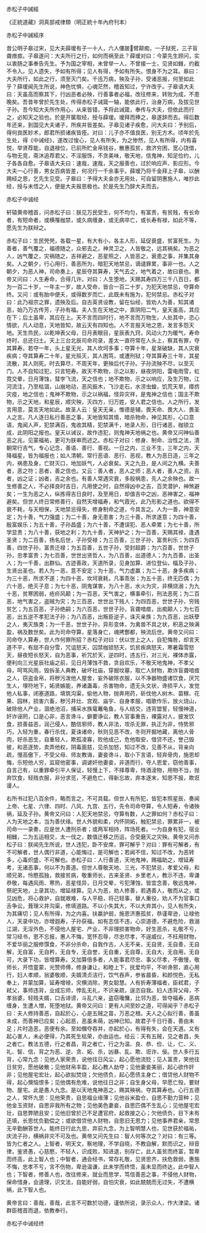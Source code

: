 赤松子中誡經

《正統道藏》洞真部戒律類（明正統十年內府刊本）

赤松子中誡經序

昔公明子皋过宋，见大夫薛瑷有子一十人，六人僂跛𤼣臂颠痴，一子狱死，三子盲聋瘖痖。子皋遂问：大夫所行之行，如何而祸至此？薛瑷对曰：今蒙先生顾问，实以衷肠之事奉告先生。予为国之宰相，未曾举一人，不曾接一士，见贤如雠，约截不令入。见人遗失，予如有所得；见人有得，予如有所失。恨身不为之耳。皋曰：大夫所行，如此之行，须至灭门矣。千迍万病，殃及子孙，受诸恶报，何至如此乎？薛瑷闻先生所说，神色忧惧，心魂茫然，稽首知过，宁许改乎。子皋语大夫曰：天虽高而察其下，行凶恶者必殃，行善事者必福，改往修来，转败为成，不患晚矣。吾昔年曾於先生处，传得赤松子诫箴一轴，能依此行，治身万病，及拔见世子孙。吾今知大夫所作用心，从来皆错，予将此诫箴，奉传与大夫，但依此而行之，必知天之验也。於是开箧取经，授与薛瑷。瑷拜而捧之，皋遂辞而去。得后数年还来，到国见大夫诸子，所疾并皆差矣。子皋见诸子疾愈，问大夫曰：予别后，得何良医妙术，郎君所损诸疾皆痊。对曰：儿子亦不值良医，别无方术。顷年於先生处，得《中诫经》，遂改过悛心，见人有所失，为之惨然，见人有所得，内有喜悦，举贤荐能，自退禄位，已前所贮金帛钱谷，散惠孤贫，救济穷困，宽心饶借，与物无竞，斋沐追荐君父，不淫服饰，不贪美味，敬天地，信鬼神，知足俭约，儿子各各自愈。子皋语大夫曰：速哉，速哉，天之报善也，过於响应声、影应形。今大夫一心行善，男女百病皆差，何况行一千余事乎。薛瑷乃将千金拜上子皋，以酬赐经之恩，乞先生见受。子皋曰：予得大夫金亦无用处，可自留阴惠施人，唯抄此经，授与未悟之人，便是大夫报恩极也。於是先生乃辞大夫而去。

赤松子中诚经

轩辕黄帝稽首，问赤松子曰：朕见万民受生，何不均匀，有富贵，有贫贱，有长命者，有短命者，或横罹枷禁，或久病缠身，或无病卒亡，或长寿有禄，如此不等，愿先生为朕辩之。

赤松子曰：生民焭焭，各载一星，有大有小，各主人形，延促衰盛，贫富死生。为善者，善气覆之，福德随之，众邪去之，神灵卫之，人皆敬之，远其祸矣。为恶之人，凶气覆之，灾祸随之，吉祥避之，恶星照之，人皆恶之，衰患之事，并集其身矣。人之朝夕，行心用行，善恶所为，暗犯天地禁忌，谪谴罪累，事非一也。人之朝夕，为恶人神，司命奏上，星辰夺其算寿，天气去之，地气着之，故曰衰也。黄帝又问曰：人生寿命，合得几许。对曰：人生堕地，天赐其寿四万三千八百日，都为一百二十岁，一年主一岁，故人受命，皆合一百二十岁，为犯天地禁忌，夺算命终。又问：或有胎中便夭，或得数岁而亡，此既未有施为，犯何禁忌。赤松子对曰：此乃祖宗之罪，遗殃及后。自古英贤设教，留在仙经，皆劝人为善，知其诸恶，始乃万古传芳，子孙有福。夫人生在天地之中，禀阴阳二气，皇天虽高，其应在下；后土虽卑，其应在上。天不言而四时行，地不言而万物生，人处其中，恣心情欲，凡人动息，天地皆知，故云天有四知也。人不言报天地之恩，发言多怨天地。天生烝民，以乾坤表父母，日月表眼目，星辰表九窍，风动火力为暖气，寿命终时，总还归土。天上三台北辰司命司录，差太一直符常在人头上，察其有罪，夺其算寿。若夺一年，头上星无光，其人坎坷多事；夺算十年，星渐破缺，其人灾衰疾病；夺其算寿二十年，星光殒灭，其人困笃，或遭刑狱；夺其算寿三十年，其星流散，其人则死。时去算尽，不周天年，更殃后代子孙。子孙流殃不尽，以至灭门。人不自知过犯，只言短寿。故天不欺物，示之以影，昼夜阴阳，雷电雨雪，虹霓交晕，日月薄蚀，彗孛飞流，天之信也；地不欺物，示之以响应，及生万物，江河流注，乃至枯涸，山崩地动，恶风振木，飞沙走石，水涝虫蝗，饥荒天旱，瘴疠灾疫，地之信也；鬼神不欺物，示之以祸福，怪异灾祥，是鬼神之信也；国主不欺物，示之天地，和星辰，顺灾殃，灭四方，归万姓，安人君之信也。人之所行，发言用意，莫言天地如此。故圣人云：皇天无亲，惟德是辅，畏天命、畏大人、畏圣人之言。凡人逐日私行善恶之事，天地皆知其情，暗杀物命，神见其形，心口意语，鬼闻人声，犯禁满百，鬼收其精，犯禁满千，地录人形，日行诸恶，枷锁立成，此阴阳之报也。皇天以诫议，故作违犯，则鬼神天地祸之也。黄帝又问神仙善恶之兆，见蒙福祐，更可为朕审而述之。赤松子对曰：修身、制命、治性之法，清朝常行吉气，专心记念，善语、善行、善视。一日之内，三业不生，三年之内，天降福星，皆为福报也；如人清朝，常行恶语、恶行、恶视，教人为恶日造，三年之内，祸患及身，亡财灭口，地加妖气，人必衰矣。天之九丑，是人间之九横。夫善者，恶之符；恶者，善之信也。又云：善人者，恶人之师；恶人者，善人之资。吉者，凶之证；凶者，吉之余也。有善人常遇灾衰，多般祸患，先人之余殃也。故一生修善之人，不必择良时吉日，凡用使之时，自然得凶中之吉，百灵潜护，神煞避矣；一生为恶之人，纵拣得吉日良时，及至用日，却值吉中之凶，恶神害之，福神避矣。但世人终日常修善行，自然天增福寿，和气霞光，此乃形影之道也。欲得不衰不耗，与天相保，天地禁忌得失，修身制命之道，今具言之。人为一善，神意安定；为十善，气力强盛；为二十善，身无患害；为三十善，所求遂意；为四十善，殷富娱乐；为五十善，子孙昌盛；为六十善，不遭误犯、恶人牵累；为七十善，所学显贵；为八十善，获地之利；为九十善，天神护之；为一百善，天赐其禄，逢遇圣贤；为二百善，扬名后世，子孙受禄；为三百善，三世子孙，富贵利乐；为四百善，四世子孙，富贵迁禄；为五百善，五世子孙，受封超爵；为六百善，世世子孙，忠孝富贵；为七百善，世世出贤哲人，为八百善，出道德人；为九百善，出圣人；为一千善，出群仙。古迹善政，天道所录，见身加算、进位登仙，楅及子孙，生贤出圣也。若人为一恶，意不安定；为十恶，气力虚羸；为二十恶，身多疾病；为三十恶，所求不遂；为四十恶，坎坷衰耗，凡事乖张；为五十恶，终无匹偶；为六十恶，绝灭子息；为七十恶，阴鬼谋害，为八十恶，水火为灾，非横烧溺；为九十恶，贫寒困弱，疮疥风颠；为一百恶，天气害之，横事牵引，刑法恶死；为二百恶，地气害之，盗贼为灾；为三百恶，世世出下贱人；为四百恶，世世子孙，穷贱贫乞；为五百恶，子孙绝嗣；为六百恶，世世子孙，盲聋喑痖，出痴颠人；为七百恶，出五逆不孝犯法子孙；为八百恶，出叛臣逆子，诛灭亲族；为九百恶，出妖孽之人，夷灭族类；为一千恶，世世子孙，异形变体，为禽兽不具之状，积恶之殃满盈，祸及数世矣。此为司命夺算，星落身亡，魂拷酆都，殃流后世。黄帝又问曰：司命夺人算寿，世人作何罪所招？赤松子对曰：伏以世上之人，自犯悔咎，却言天道不平，有屈不自分雪，咒诅怒天，囚禁枷锁怒天，饥贫疾病怒天，寒暑霜雪怒天，昼夜短长怒天，自为恶事，祈咒於天，逆四时，违五行，对三光，裸体赤露，便利向三光星辰社庙之前，见日月薄蚀不救，贪自欢乐，不敬天地鬼神，不孝父母，呵骂风雨，毁拆圣人典教，破坏社庙，穿掘坟墓，取亡人财物，欺诈盲聋喑痖之人，窃盗金帛，将秽污泼他人屋舍，妄外破除衣服，以不净器物盛诸饮食，厌咒生人，埋符地下，妬贤嫉能，养诸蛊毒，杀害物命，遗无头文状，谗损平人，发觉他人私事，闭塞道路，填筑沟渠，偷他人物，抛奔用药，斫伐他人树木、苗稼、花果、园林，损害六畜，秽污井灶、宫观、庙宇、自身孝服，唱歌作乐，放火烧山，破除他人产业，涸绝池沼，捕采水族鼋鼉龟鱼，与人结交，违背盟誓，轻慢神道，奸诈诬罔，口是心非，恶言谗斗，僻要诤讼，教人官事重告，裸露对人，披发饮食，损善益恶，润己侵人，酷信邪师，教人非法，攻杀无罪，执正为非，恃势邪巧，入轻为重，春行杀伐，夏诛诸命，秋则见恶不改，冬则开掘地藏，离他人骨肉，好杀恶生，自重轻人，欺孤凌寡，败他成己，危他取安，借贷不还，誉己毁彼，和恶逐势，卖弄他权，阴毒面慈，见杀加怒，知过不改，见善不从，背亲向疏，慢高傲下，不受父母、师友教诲，妻妾谗斗，取小下言语，轻弃骨肉，施恩却悔，乐短他人穷，监窥他密事，调谑奸他妻妾，非道而行，夺人恩爱，窃他善事，自言己有，以重罪牵引平人保证，轻慢上下，不择尊卑，恃酒淩物，用物不当，抛弃饮食，轻贱衣服，非分求觅，不避危亡，得新忘故，弃本逐末，知恩不报，欺诳谩人。

右所书过犯八百余件，略而言之，不可具载。但世人有所犯，皆犯本照星辰，奏闻上帝、七星、六律、四时、八风、九宫、五行，先令司命夺算，令人短寿，令诸殃祸，延及子孙。黄帝又问曰：人犯天地禁忌，夺算有数，人之罪如何？赤松子曰：人为天地之本，当为善伏缘。世人外貌和柔，内怀阴妬，触犯禁忌，罪累非一，被司命一一录奏，应是世人遭刑杀者；或两军相持，阵场死者。一为自身有犯，宿业相雠，二为五运相交，太一伐之，数值迁移之历运，合受磨灭之灾殃。黄帝又问赤松子曰：朕闻先生所说，世人违犯，卧不安席，罪可解乎？对曰：罪有可解者，有不可解者，世人偶行非道，心能悔过，是可解也；若闻不信，知过不改，为恶转多，心毒炽盛，不可解也。赤松子曰：人行善道，天地鬼神，赐福助之，增延寿考，无诸恶事，何以不为善道。但世人尊敬天地、三光，不犯禁忌，孝爱父母，和顺兄弟，怜愍孤独，救接贫病，敬重师长，古来圣贤、乡里老人，教示不违，卑谦恭敬，每遇风雨、寒热，恶星怪异，日月交晕，亏犯薄蚀，皆宜念善，敬远鬼神，祭祀天地，上录其功，增延禄算。见人为恶，劝人修善，若遇善人，敬而从之，或见凶危，将心救护，自就艰难，与人平稳，将己轻事，替人重役，劝人不为官事口舌争讼，葺理义井沟渠，修填道路。不以小失其大，不以大弃其小，见人有所失，为其痛切；见人有所得，为之内喜。扶羸护弱，施恩济惠孤贫，恭谨卑逊，让禄他人，天录中功，亦增遐寿，子孙获福。如有志信不违，心崇道德，不避危险，救溺江湖，无淫外色，不侵他人屋宅、产业，不非理损害物命，好生恶杀，礼敬不亏，常习经书，恩不忘报，惠人不悔，宽怀忍辱，尽忠尽孝，不逞威仪，不枉用财物，不爱华丽之服修馔食，不非分杀命，自我作古，人无不亲，无自贤，无自善，无自解，无自富，无自矜，无自专，无自誉，无自重，无自尊，无自大，无自用，无自可，大录下功，皆增算寿。又加算倍多者，人能事君尽忠、事父尽孝，不傲慢，敬师长，开悟童蒙，光赞师傅，修身谦让，和睦上下，抚爱均平，不听谗邪，直心用行，妇人孝顺，翁婆敬顺，夫婿清贞洁行，饮气吞声，参省晨昏，和颜悦色，无私奉上，并蒙加算，延寿增禄，灾横消除，男女聪慧。人有折寿薄福者，臣弒君，子弒父，事师违背，业成忘师，悖乱无礼，不识亲疏，逞恣自我。妇人违背父母，不孝翁婆，轻贱夫婿，口舌诽谤，斗乱六亲，盗窃嚵慵，比邻为恶，皆夺福寿，恶病缠身，生遭人憎，死堕地狱。黄帝又问曰：更有人间至妙之道，可得闻乎？赤松子曰：夫人修持善恶，自起於心，心是五贼之苗，万恶之根。夫人之心拟行善，善虽未成，而善神已应矣；心起恶，恶虽未萌，凶神已知。故君子千日行善，善由未足；片时造恶，恶便有余。至如僭夺吞并，亦起於心，有得有失，会在天道。又有起心害人，未必便得，乃其死生枯荣，亦由运也。经云：天有五贼，见之者昌，失之者亡。教法五德，行之者昌，背之者亡，行之为温、良、恭、俭、让，仁、义、礼、智、信，背之为恶、逆、贪、妬、杀，凶暴、乱、欺、诳诈、佞。世人多行五背，心常九念：见他人家荣贵，说他往日风尘，起心愿他流贬；见人富贵，笑他往日贫穷，愿他破散；见他财帛丰盈，起心教人劫夺；见他妻妾美丽，起心欲作奸非；见他屋宅宏壮，起心欲拟焚烧；欠他债负，起心愿债主身亡；借贷他人财物不得，起心懊恼恨多；见他偶有危难，说他往日之非；自生身父母，早愿亡殁，要财物、屋宅。此是愚人九念。是以天地鬼神恶之，赐其殃祸，夺其算寿也。心行五德之人，常怀九思：见他荣贵，自思福业缘薄；见他谷米盈仓，自思不勤力营种；见他金玉资财，自思非我所有之物；见他美色妻妾，自思匹偶不生乱心；见他屋宅宏壮，自思弊陋且安；见他旧曾於己不足遭官府，起救接之心；欠他债负，目下未有还填，长思忧负勤偿之；或欲借贷他人财物，自思旧无恩力；见他事养君亲，常思无辛勤酬答世人。能终日行此九思，弃前九念，为上智明慧人也，见世获於福祐，庆流子孙，横祸非灾不可及也。黄帝又问先生曰：智人何等次之？对曰：有三等。皆为仁者之人。上智者，明天文，察地理，不学自晓，不教自解，默而识之，辩音律，鉴贤愚，心慈愍，不轻人，识成败，知进退，别存亡，此人虽贫而终富，暂卑而终高，此上智人也；中智者，通会经书，常存礼敬，见贤思齐，扶危救弱，惠施不悔，忠孝不亏，言不伤物，卑逊温谦，此未学而终悟，虽未显而终达，此中智人也；下智者，修善人也，改往修来，就业而思学，笃信善恶之事，不侵他人财物，保命惜身，会道理，识文法，自能好弱，自怕灾衰，如此兢兢而无过失，不遭横祸，此下智人也。

黄帝言曰：善哉，善哉，此言不可数於功德，谨依所说，录示众人，作大津梁。诸群臣稽首而退，依教奉行。

赤松子中诫经终
